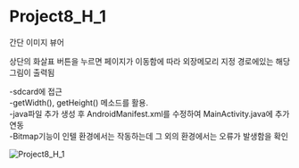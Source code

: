 # Project8_H_1

간단 이미지 뷰어

상단의 화살표 버튼을 누르면 페이지가 이동함에 따라 외장메모리 지정 경로에있는 해당 그림이 출력됨

-sdcard에 접근   
-getWidth(), getHeight() 메소드를 활용.   
-java파일 추가 생성 후 AndroidManifest.xml를 수정하여 MainActivity.java에 추가 연동   
-Bitmap기능이 인텔 환경에서는 작동하는데 그 외의 환경에서는 오류가 발생함을 확인

![Project8_H_1](https://user-images.githubusercontent.com/37572367/88140754-474c5180-cc2d-11ea-889c-6e1b15776889.PNG)

